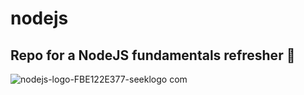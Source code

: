 # nodejs

## Repo for a NodeJS fundamentals refresher 📖
![nodejs-logo-FBE122E377-seeklogo com](https://user-images.githubusercontent.com/44209758/167170143-173bff55-6a07-4a4d-a55f-5eadfe404854.png)
